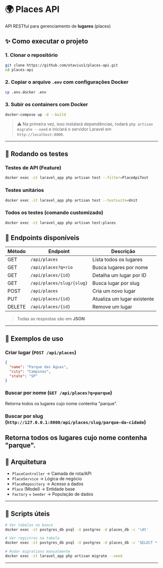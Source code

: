 # 🌍 Places API 

API RESTful para gerenciamento de **lugares** (places)

## ✨ Como executar o projeto

### 1. Clonar o repositório

```bash
git clone https://github.com/otavius1/places-api.git
cd places-api
```

### 2. Copiar o arquivo `.env` com configurações Docker

```bash
cp .env.docker .env
```

### 3. Subir os containers com Docker

```bash
docker-compose up -d --build
```

> ⚠️ Na primeira vez, isso instalará dependências, rodará `php artisan migrate --seed` e iniciará o servidor Laravel em `http://localhost:8000`.

---

## 🧪 Rodando os testes

### Testes de API (Feature)

```bash
docker exec -it laravel_app php artisan test --filter=PlaceApiTest
```

### Testes unitários

```bash
docker exec -it laravel_app php artisan test --testsuite=Unit
```

### Todos os testes (comando customizado)

```bash
docker exec -it laravel_app php artisan test:places
```

## 📜 Endpoints disponíveis

| Método | Endpoint                  | Descrição                        |
|--------|---------------------------|----------------------------------|
| GET    | `/api/places`             | Lista todos os lugares           |
| GET    | `/api/places?q=rio`       | Busca lugares por nome           |
| GET    | `/api/places/{id}`        | Detalha um lugar por ID          |
| GET    | `/api/places/slug/{slug}` | Busca lugar por slug             |
| POST   | `/api/places`             | Cria um novo lugar               |
| PUT    | `/api/places/{id}`        | Atualiza um lugar existente      |
| DELETE | `/api/places/{id}`        | Remove um lugar                  |

> Todas as respostas são em **JSON**

---

## 📃 Exemplos de uso

### Criar lugar (`POST /api/places`)

```json
{
  "name": "Parque das Águas",
  "city": "Campinas",
  "state": "SP"
}
```

### Buscar por nome (`GET /api/places?q=parque`)

Retorna todos os lugares cujo nome contenha "parque".

### Buscar por slug (`http://127.0.0.1:8000/api/places/slug/parque-da-cidade`)

Retorna todos os lugares cujo nome contenha "parque".
---

## 🧰 Arquitetura

- `PlaceController` → Camada de rota/API
- `PlaceService` → Lógica de negócio
- `PlaceRepository` → Acesso a dados
- `Place` (Model) → Entidade base
- `Factory` + `Seeder` → População de dados

---

## 📂 Scripts úteis

```bash
# Ver tabelas no banco
docker exec -it postgres_db psql -U postgres -d places_db -c '\dt'

# Ver registros na tabela
docker exec -it postgres_db psql -U postgres -d places_db -c 'SELECT * FROM places;'

# Rodar migrations manualmente
docker exec -it laravel_app php artisan migrate --seed
```

---